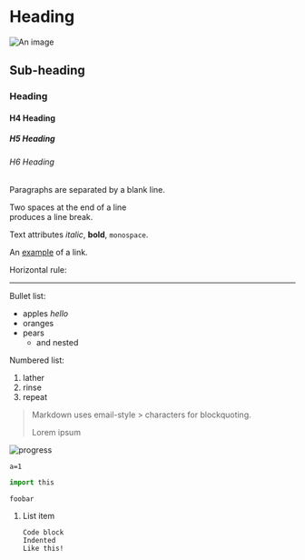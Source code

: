 Heading
=======

![An image](http://blah.com/me.png)

Sub-heading
-----------

### Heading

#### H4 Heading

##### H5 Heading

###### H6 Heading


Paragraphs are separated
by a blank line.

Two spaces at the end of a line  
produces a line break.

Text attributes _italic_, 
**bold**, `monospace`.

An [example](http://example.com) of a link.

Horizontal rule:

---

Bullet list:

  * apples *hello*
  * oranges
  * pears
    * and nested

Numbered list:

  1. lather
  2. rinse
  3. repeat

> Markdown uses email-style > characters for blockquoting.
>
> Lorem ipsum

![progress](https://github.com/willmcgugan/rich/raw/master/imgs/progress.gif)

```
a=1
```

```python
import this
```

```somelang
foobar
```

1. List item

       Code block
       Indented
       Like this!
